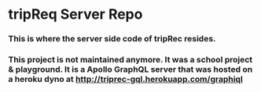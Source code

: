 # tripReq Server Repo
### This is where the server side code of tripRec resides. 

### This project is not maintained anymore. It was a school project & playground. It is a Apollo GraphQL server that was hosted on a heroku dyno at http://triprec-gql.herokuapp.com/graphiql
